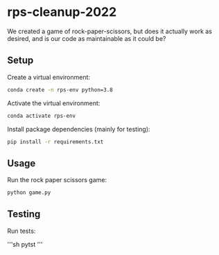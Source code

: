 # rps-cleanup-2022

We created a game of rock-paper-scissors, but does it actually work as desired, and is our code as maintainable as it could be?

## Setup

Create a virtual environment:

```sh
conda create -n rps-env python=3.8
```

Activate the virtual environment:

```sh
conda activate rps-env
```

Install package dependencies (mainly for testing):

```sh
pip install -r requirements.txt
```

## Usage

Run the rock paper scissors game:

```sh
python game.py
```


## Testing

Run tests:

'''sh
pytst
'''